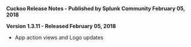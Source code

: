 **Cuckoo Release Notes - Published by Splunk Community February 05, 2018**


**Version 1.3.11 - Released February 05, 2018**

* App action views and Logo updates
